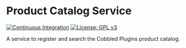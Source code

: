 # Product Catalog Service

[![Continuous Integration](https://github.com/cobbled-plugins/cobbled-product-catalog-service/actions/workflows/continuous-integration.yaml/badge.svg?branch=main&event=push)](https://github.com/cobbled-plugins/cobbled-product-catalog-service/actions/workflows/continuous-integration.yaml)
[![License: GPL v3](https://img.shields.io/badge/License-GPLv3-blue.svg)](https://www.gnu.org/licenses/gpl-3.0)

A service to register and search the Cobbled Plugins product catalog.
